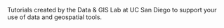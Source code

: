 Tutorials created by the Data & GIS Lab at UC San Diego to support your use of data and geospatial tools.
